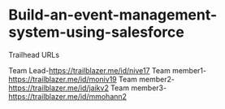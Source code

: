 # Build-an-event-management-system-using-salesforce

Trailhead URLs

Team Lead-https://trailblazer.me/id/nive17
Team member1-https://trailblazer.me/id/moniv19
Team member2-https://trailblazer.me/id/jaikv2
Team member3-https://trailblazer.me/id/mmohann2
